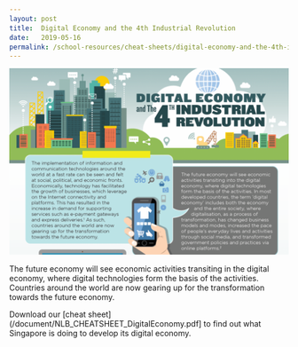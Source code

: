 ```yaml
---
layout: post
title:  Digital Economy and the 4th Industrial Revolution
date:   2019-05-16
permalink: /school-resources/cheat-sheets/digital-economy-and-the-4th-industrial-revolution
---
```


![Digital Economy and the 4th Industrial Revolution poster](/images/digital-economy.png)

The future economy will see economic activities transiting in the digital economy, where digital technologies form the basis of the activities. Countries around the world are now gearing up for the transformation towards the future economy.

Download our [cheat sheet](/document/NLB_CHEATSHEET_DigitalEconomy.pdf] to find out what Singapore is doing to develop its digital economy.